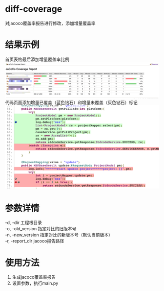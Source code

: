 # diff-coverage
对jacoco覆盖率报告进行修改，添加增量覆盖率

# 结果示例
首页表格最后添加增量覆盖率比例<br/>
![pic](https://github.com/whyyyy/diff-coverage/blob/master/pics/chart.png)
代码页面添加增量已覆盖（蓝色钻石）和增量未覆盖（灰色钻石）标记<br/>
![pic](https://github.com/whyyyy/diff-coverage/blob/master/pics/code.png)

# 参数详情
-d, -dir 工程根目录<br/>
-o, -old_version 指定对比的旧版本号<br/>
-n, -new_version 指定对比的新版本号（默认当前版本）<br/>
-r, -report_dir jacoco报告路径<br/>

# 使用方法
1. 生成jacoco覆盖率报告<br/>
2. 设置参数，执行main.py<br/>
